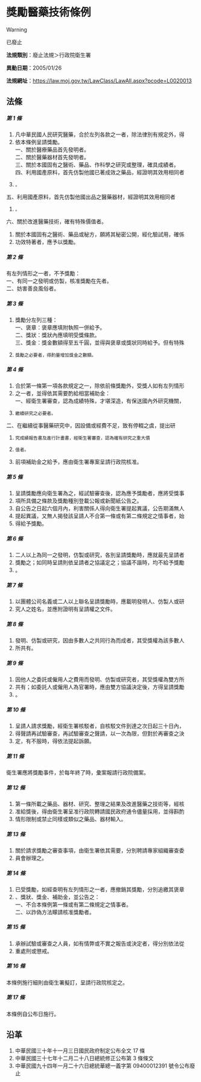 # 獎勵醫藥技術條例


> [!WARNING]
> 已廢止


**法規類別**：廢止法規＞行政院衛生署

**異動日期**：2005/01/26  

**法規網址**：https://law.moj.gov.tw/LawClass/LawAll.aspx?pcode=L0020013



## 法條
##### 第 1 條
1. 凡中華民國人民研究醫藥，合於左列各款之一者，除法律別有規定外，得
1. 依本條例呈請獎勵。  
一、關於醫療藥品首先發明者。  
二、關於醫藥器材首先發明者。  
三、關於本國固有之醫術、藥品、作科學之研究或整理，確具成績者。  
四、利用國產原料，首先仿製他國已著成效之藥品，經證明其效用相同者
1.     。  
五、利用國產原料，首先仿製他國出品之醫藥器材，經證明其效用相同者
1.     。  
六、關於改進醫藥技術，確有特殊價值者。
1. 關於本國固有之醫術、藥品或秘方，願將其秘密公開，經化驗試用，確係
1. 功效特著者，應予以獎勵。

##### 第 2 條
有左列情形之一者，不予獎勵：  
一、有同一之發明或仿製，核准獎勵在先者。  
二、妨害善良風俗者。

##### 第 3 條
1. 獎勵分左列三種：  
一、褒章：褒章應填附執照一併給予。  
二、獎狀：獎狀內應填明受獎條款。  
三、獎金：獎金數額得至五千圓，並得與褒章或獎狀同時給予。但有特殊
1.     獎勵之必要者，得酌量增加獎金之數額。

##### 第 4 條
1. 合於第一條第一項各款規定之一，除依前條獎勵外，受獎人如有左列情形
1. 之一者，並得依其需要酌給相當補助金：  
一、經衛生署審查，認為成績特殊，才堪深造，有保送國內外研究機關，
1.     繼續研究之必要者。  
二、在繼續從事醫藥研究中，因設備或經費不足，致有停輟之虞，提出研
1.     究成績報告書及進行計畫書，經衛生署審查，認為確有研究之重大價
1.     值者。
1. 前項補助金之給予，應由衛生署專案呈請行政院核准。

##### 第 5 條
1. 呈請獎勵應向衛生署為之，經試驗審查後，認為應予獎勵者，應將受獎事
1. 項所具備之條款及獎勵種別登載公報或新聞紙公告之。
1. 自公告之日起六個月內，利害關係人得向衛生署提起異議，公告期滿無人
1. 提起異議，又無人揭發該呈請人不合第一條或有第二條規定之情事者，始
1. 得給予獎勵。

##### 第 6 條
1. 二人以上為同一之發明，仿製或研究，各別呈請獎勵時，應就最先呈請者
1. 獎勵之；如同時呈請則依呈請者之協議定之；協議不諧時，均不給予獎勵
1. 。

##### 第 7 條
1. 以團體公司名義或二人以上聯名呈請獎勵時，應載明發明人、仿製人或研
1. 究人之姓名，並應附證明有呈請權之文件。

##### 第 8 條
1. 發明、仿製或研究，因由多數人之共同行為而成者，其受獎權為該多數人
1. 所共有。

##### 第 9 條
1. 因他人之委託或僱用人之費用而發明、仿製或研究者，其受獎權為雙方所
1. 共有；如委託人或僱用人為官署時，應由雙方協議決定後，方得呈請獎勵
1. 。

##### 第 10 條
1. 呈請人請求獎勵，經衛生署核駁者，自核駁文件到達之次日起三十日內，
1. 得聲請再試驗審查，再試驗審查之聲請，以一次為限，但對於再審查之決
1. 定，有不服時，得依法提起訴願。

##### 第 11 條
衛生署應將獎勵事件，於每年終了時，彙案報請行政院備案。

##### 第 12 條
1. 第一條所載之藥品、器材、研究、整理之結果及改進醫藥之技術等，經核
1. 准給獎後，得由衛生署呈准行政院轉請國民政府通令儘量採用，並得斟酌
1. 情形限制或禁止同樣或類似之藥品、器材輸入。

##### 第 13 條
1. 關於請求獎勵之審查事項，由衛生署依其需要，分別聘請專家組織審查委
1. 員會辦理之。

##### 第 14 條
1. 已受獎勵，如經查明有左列情形之一者，應撤銷其獎勵，分別追繳其褒章
1. 、獎狀、獎金、補助金，並公告之：  
一、不合本條例第一條或有第二條規定之情事者。  
二、以詐偽方法矇請核准獎勵者。

##### 第 15 條
1. 承辦試驗或審查之人員，如有情弊或不實之報告或決定者，得分別依法從
1. 重處刑或懲戒。

##### 第 16 條
本條例施行細則由衛生署擬訂，呈請行政院核定之。

##### 第 17 條
本條例自公布日施行。

## 沿革
1. 中華民國三十年十一月三日國民政府制定公布全文 17 條
1. 中華民國三十七年十二月二十八日總統修正公布第 3  條條文
1. 中華民國九十四年一月二十六日總統華總一義字第 09400012391  號令公布廢止
